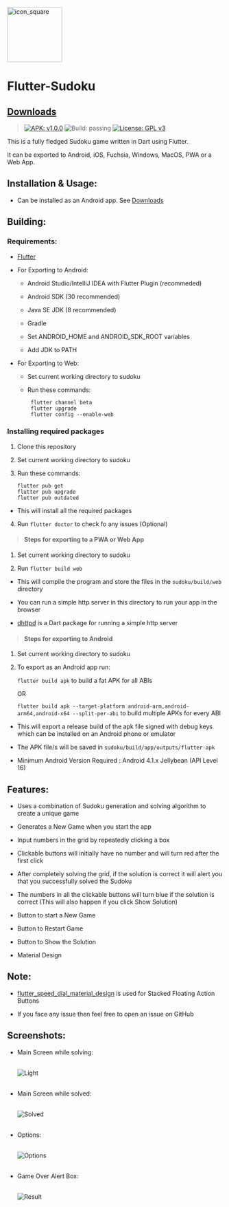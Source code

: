 <img width="128" height="128" src="https://raw.githubusercontent.com/VarunS2002/Flutter-Sudoku/master/sudoku/assets/icon/icon_round.png" alt="icon_square">

# Flutter-Sudoku

<!--
## Play Online:

>### [Firebase]()
>
>### [GitHub Pages](https://varuns2002.github.io/Flutter-Sudoku/)
-->

## [Downloads](https://github.com/VarunS2002/Flutter-Sudoku/releases)
>[![APK: v1.0.0](https://img.shields.io/badge/APK-v1.0.0-brightgreen)](https://github.com/VarunS2002/Flutter-Sudoku/releases/download/1.0.0/Sudoku_1.0.0.apk)
![Build: passing](https://img.shields.io/badge/build-passing-brightgreen)
>[![License: GPL v3](https://img.shields.io/badge/License-GPLv3-blue.svg)](https://www.gnu.org/licenses/gpl-3.0)

This is a fully fledged Sudoku game written in Dart using Flutter.

It can be exported to Android, iOS, Fuchsia, Windows, MacOS, PWA or a Web App.

## Installation & Usage:
<!--
- Can be played online in the browser. See [Play Online](#play-online)

- Can be installed as a Progressive Web App on any platform. See [Use Progressive Web Apps](https://support.google.com/chrome/answer/9658361?co=GENIE.Platform%3DAndroid&hl=en)
-->
- Can be installed as an Android app. See [Downloads](https://github.com/VarunS2002/Flutter-Sudoku/releases)

## Building:

### Requirements:

- [Flutter](https://flutter.dev/docs/get-started/install)

- For Exporting to Android:

    - Android Studio/IntelliJ IDEA with Flutter Plugin (recommeded)

    - Android SDK (30 recommended)

    - Java SE JDK (8 recommended)

    - Gradle

    - Set ANDROID_HOME and ANDROID_SDK_ROOT variables

    - Add JDK to PATH

- For Exporting to Web:

    - Set current working directory to sudoku

    - Run these commands:
      ```
       flutter channel beta
       flutter upgrade
       flutter config --enable-web
      ```

### Installing required packages

1. Clone this repository

2. Set current working directory to sudoku

3. Run these commands:
   ```
   flutter pub get
   flutter pub upgrade
   flutter pub outdated
   ```
-  This will install all the required packages

4. Run `flutter doctor` to check fo any issues (Optional)

>#### Steps for exporting to a PWA or Web App

1. Set current working directory to sudoku

2. Run `flutter build web`

- This will compile the program and store the files in the `sudoku/build/web` directory

- You can run a simple http server in this directory to run your app in the browser

- [dhttpd](https://pub.dev/packages/dhttpd) is a Dart package for running a simple http server

>#### Steps for exporting to Android

1. Set current working directory to sudoku

2. To export as an Android app run:

   `flutter build apk` to build a fat APK for all ABIs

   OR

   `flutter build apk --target-platform android-arm,android-arm64,android-x64 --split-per-abi` to build multiple APKs for every ABI

- This will export a release build of the apk file signed with debug keys which can be installed on an Android phone or emulator

- The APK file/s will be saved in `sudoku/build/app/outputs/flutter-apk`

- Minimum Android Version Required : Android 4.1.x Jellybean (API Level 16)

## Features:

- Uses a combination of Sudoku generation and solving algorithm to create a unique game

- Generates a New Game when you start the app

- Input numbers in the grid by repeatedly clicking a box

- Clickable buttons will initially have no number and will turn red after the first click

- After completely solving the grid, if the solution is correct it will alert you that you successfully solved the Sudoku

- The numbers in all the clickable buttons will turn blue if the solution is correct (This will also happen if you click Show Solution)

- Button to start a New Game

- Button to Restart Game

- Button to Show the Solution

- Material Design

## Note:

- [flutter_speed_dial_material_design](https://pub.dev/packages/flutter_speed_dial_material_design) is used for Stacked Floating Action Buttons
  
- If you face any issue then feel free to open an issue on GitHub

## Screenshots:

- Main Screen while solving:<br><br>

  ![Light](https://i.imgur.com/UeP0L0B.jpg)
  <br><br>

- Main Screen while solved:<br><br>

  ![Solved](https://i.imgur.com/MXbxBQ7.jpg)
  <br><br>

- Options:<br><br>

  ![Options](https://i.imgur.com/wutzT0p.jpg)
  <br><br>

- Game Over Alert Box:<br><br>

  ![Result](https://i.imgur.com/afe5lAK.jpg)
